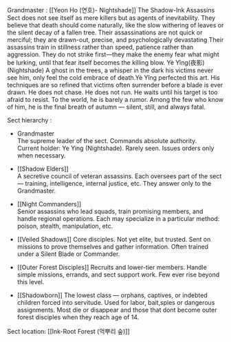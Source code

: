 Grandmaster : [[Yeon Ho (연호)- Nightshade]]
The Shadow-Ink Assassins Sect does not see itself as mere killers but as agents of inevitability. They believe that death should come naturally, like the slow withering of leaves or the silent decay of a fallen tree. Their assassinations are not quick or merciful; they are drawn-out, precise, and psychologically devastating Their assassins train in stillness rather than speed, patience rather than aggression. They do not strike first—they make the enemy fear what might  be lurking, until that fear itself becomes the killing blow. Yè Yǐng(夜影)(Nightshade)  A ghost in the trees, a whisper in the dark his victims never see him, only feel the cold embrace of death.Yè Yǐng perfected this art. His techniques are so refined that victims often surrender before a blade is ever drawn. He does not chase. He does not run. He waits until his target is too afraid to resist. To the world, he is barely a rumor. Among the few who know of him, he is the final breath of autumn — silent, still, and always fatal.

Sect hierarchy :
- Grandmaster  
    The supreme leader of the sect. Commands absolute authority.  
    Current holder: Ye Ying (Nightshade). Rarely seen. Issues orders only when necessary.
    
- [[Shadow Elders]]  
    A secretive council of veteran assassins. Each oversees part of the sect — training, intelligence, internal justice, etc. They answer only to the Grandmaster.
    
- [[Night Commanders]]   
    Senior assassins who lead squads, train promising members, and handle regional operations. Each may specialize in a particular method: poison, stealth, manipulation, etc.
    
- [[Veiled Shadows]] 
    Core disciples. Not yet elite, but trusted. Sent on missions to prove themselves and gather information. Often trained under a Silent Blade or Commander.
    
- [[Outer Forest Disciples]] 
    Recruits and lower-tier members. Handle simple missions, errands, and sect support work. Few ever rise beyond this level.
    
- [[Shadowborn]] 
    The lowest class — orphans, captives, or indebted children forced into servitude. Used for labor, bait,spies or dangerous assignments. Most die or disappear and those that dont become outer forest disciples when they reach age of 14.


Sect location: [[Ink-Root Forest (먹뿌리 숲)]]




